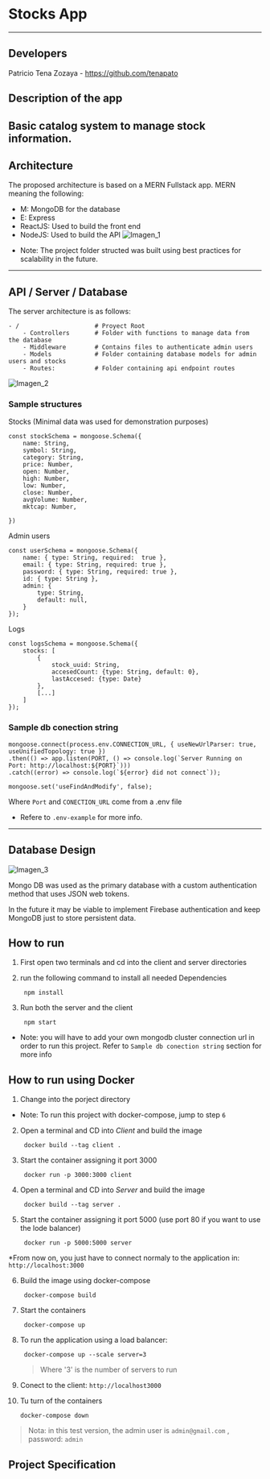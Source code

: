 # Stocks App
----------------------------------------------------------------
## Developers
Patricio Tena Zozaya - 
https://github.com/tenapato

## Description of the app
Basic catalog system to manage stock information.
---
## Architecture

The proposed architecture is based on a MERN Fullstack app.
MERN meaning the following:
- M: MongoDB for the database
- E: Express
- ReactJS:  Used to build the front end
- NodeJS: Used to build the API
![Imagen_1](docs/architecture.png)

* Note: The project folder structed was built using best practices for scalability in the future.
---
## API / Server / Database

The server architecture is as follows:

```
- / 			        # Proyect Root
    - Controllers       # Folder with functions to manage data from the database
    - Middleware        # Contains files to authenticate admin users
    - Models            # Folder containing database models for admin users and stocks
    - Routes:           # Folder containing api endpoint routes

```   
![Imagen_2](docs/api_endpoints.png)

### Sample structures

Stocks (Minimal data was used for demonstration purposes)

    const stockSchema = mongoose.Schema({
        name: String,
        symbol: String,
        category: String,
        price: Number,
        open: Number,
        high: Number,
        low: Number,
        close: Number,
        avgVolume: Number,
        mktcap: Number,
        
    })

Admin users

    const userSchema = mongoose.Schema({
        name: { type: String, required:  true },
        email: { type: String, required: true },
        password: { type: String, required: true },
        id: { type: String },
        admin: { 
            type: String,
            default: null,
        }
    });

Logs

    const logsSchema = mongoose.Schema({
        stocks: [
            {
                stock_uuid: String, 
                accesedCount: {type: String, default: 0},
                lastAccesed: {type: Date}
            },
            [...]
        ]  
    });

### Sample db conection string

    mongoose.connect(process.env.CONNECTION_URL, { useNewUrlParser: true,   useUnifiedTopology: true })
    .then(() => app.listen(PORT, () => console.log(`Server Running on Port: http://localhost:${PORT}`)))
    .catch((error) => console.log(`${error} did not connect`));

    mongoose.set('useFindAndModify', false);

Where `Port` and `CONECTION_URL` come from a .env file
* Refere to `.env-example` for more info.

---
## Database Design
![Imagen_3](docs/db.png)

Mongo DB was used as the primary database with a custom authentication method that uses JSON web tokens.

In the future it may be viable to implement Firebase authentication and keep MongoDB just to store persistent data. 

## How to run

1. First open two terminals and cd into the client and server directories
2. run the following command to install all needed Dependencies

        npm install 
3. Run both the server and the client

        npm start
* Note: you will have to add your own mongodb cluster connection url in order to run this project. Refer to  `Sample db conection string`  section for more info

## How to run using Docker

1. Change into the porject directory
        
* Note: To run this project with docker-compose, jump to step `6` 
2. Open a terminal and CD into *Client* and build the image

        docker build --tag client .
3. Start the container assigning it port 3000

        docker run -p 3000:3000 client
4. Open a terminal and CD into *Server* and build the image

        docker build --tag server .
5. Start the container assigning it port 5000 (use port 80 if you want to use the lode balancer)

        docker run -p 5000:5000 server
*From now on, you just have to connect normaly to the application in: `http://localhost:3000`

6. Build the image using docker-compose

        docker-compose build 
7. Start the containers

        docker-compose up
8. To run the application using a load balancer:
        
        docker-compose up --scale server=3
    > Where '3' is the number of servers to run
9. Conect to the client: `http://localhost3000`
10. Tu turn of the containers

        docker-compose down
> Nota: in this test version, the admin user is `admin@gmail.com` , password: `admin`


## Project Specification